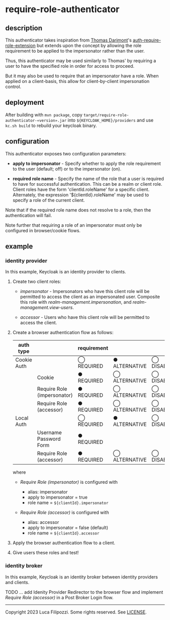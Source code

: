# require-role-authenticator

## description

This authenticator takes inspiration from [Thomas Darimont][thomasd]'s
[auth-require-role-extension][authext] but extends upon the concept by allowing
the role requirement to be applied to the impersonator rather than the user.

Thus, this authenticator may be used similarly to Thomas' by requiring a user
to have the specified role in order for access to proceed.

But it may also be used to require that an impersonator have a role. When
applied on a client-basis, this allow for client-by-client impersonation
control.

## deployment

After building with `mvn package`, copy `target/require-role-authenticator-«version».jar`
into `${KEYCLOAK_HOME}/providers` and use `kc.sh build` to rebuild your keycloak binary.

## configuration

This authenticator exposes two configuration parameters:

* __apply to impersonator__ - Specify whether to apply the role requirement to
                              the user (default; off) or to the impersonator
                              (on).

* __required role name__ - Specify the name of the role that a user is required
                           to have for successful authentication.  This can be
                           a realm or client role. Client roles have the form
                           'clientId.roleName' for a specific client.
                           Alternately, the expression '${clientId}.roleName'
                           may be used to specify a role of the current client. 

Note that if the required role name does not resolve to a role, then the
authentication will fail.

Note further that requiring a role of an impersonator must only be configured
in browser/cookie flows.

## example

### identity provider

In this example, Keycloak is an identity provider to clients.

1. Create two client roles:

    * _impersonator_ - Impersonators who have this client role will be
                       permitted to access the client as an impersonated user.
                       Composite this role with _realm-management.impersonation_,
                       and _realm-management.view-users_.

    * _accessor_ - Users who have this client role will be permitted to access the client.

2. Create a browser authentication flow as follows:

   | auth type   |                             | requirement   |               |               |               |
   | ------------| --------------------------- | ------------- | ------------- | ------------- | ------------- |
   | Cookie Auth |                             | ◯ REQUIRED    | ● ALTERNATIVE | ◯ DISABLED    | ◯ CONDITIONAL |
   |             | Cookie                      | ● REQUIRED    | ◯ ALTERNATIVE | ◯ DISABLED    |               |
   |             | Require Role (impersonator) | ● REQUIRED    | ◯ ALTERNATIVE | ◯ DISABLED    |               |
   |             | Require Role (accessor)     | ● REQUIRED    | ◯ ALTERNATIVE | ◯ DISABLED    |               |
   | Local Auth  |                             | ◯ REQUIRED    | ● ALTERNATIVE | ◯ DISABLED    | ◯ CONDITIONAL |
   |             | Username Password Form      | ● REQUIRED    |               |               |               |
   |             | Require Role (accessor)     | ● REQUIRED    | ◯ ALTERNATIVE | ◯ DISABLED    |               |

   where

   * _Require Role (impersonator)_ is configured with

     * alias: impersonator
     * apply to impersonator = true
     * role name = `${clientId}.impersonator`

   * _Require Role (accessor)_ is configured with

     * alias: accessor
     * apply to impersonator = false (default)
     * role name = `${clientId}.accessor`

3. Apply the browser authentication flow to a client.

4. Give users these roles and test!


### identity broker

In this example, Keycloak is an identity broker between identity providers and clients.

TODO ... add Idenity Provider Redirector to the browser flow and implement
_Require Role (accessor)_ in a Post Broker Login flow.


---
Copyright 2023 Luca Filipozzi. Some rights reserved. See [LICENSE][license].

[license]: https://github.com/LucaFilipozzi/keycloak-extensions/blob/main/LICENSE.md
[thomasd]: https://github.com/thomasdarimont
[authext]: https://github.com/thomasdarimont/keycloak-extension-playground/tree/master/auth-require-role-extension
